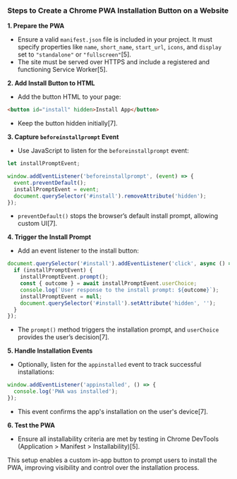 ### Steps to Create a Chrome PWA Installation Button on a Website

**1. Prepare the PWA**
- Ensure a valid `manifest.json` file is included in your project. It must specify properties like `name`, `short_name`, `start_url`, `icons`, and `display` set to `"standalone"` or `"fullscreen"`[5].
- The site must be served over HTTPS and include a registered and functioning Service Worker[5].

**2. Add Install Button to HTML**
- Add the button HTML to your page:
```html
<button id="install" hidden>Install App</button>
```
- Keep the button hidden initially[7].

**3. Capture `beforeinstallprompt` Event**
- Use JavaScript to listen for the `beforeinstallprompt` event:
```javascript
let installPromptEvent;

window.addEventListener('beforeinstallprompt', (event) => {
  event.preventDefault();
  installPromptEvent = event;
  document.querySelector('#install').removeAttribute('hidden');
});
```
- `preventDefault()` stops the browser’s default install prompt, allowing custom UI[7].

**4. Trigger the Install Prompt**
- Add an event listener to the install button:
```javascript
document.querySelector('#install').addEventListener('click', async () => {
  if (installPromptEvent) {
    installPromptEvent.prompt();
    const { outcome } = await installPromptEvent.userChoice;
    console.log(`User response to the install prompt: ${outcome}`);
    installPromptEvent = null;
    document.querySelector('#install').setAttribute('hidden', '');
  }
});
```
- The `prompt()` method triggers the installation prompt, and `userChoice` provides the user’s decision[7].

**5. Handle Installation Events**
- Optionally, listen for the `appinstalled` event to track successful installations:
```javascript
window.addEventListener('appinstalled', () => {
  console.log('PWA was installed');
});
```
- This event confirms the app's installation on the user's device[7].

**6. Test the PWA**
- Ensure all installability criteria are met by testing in Chrome DevTools (Application > Manifest > Installability)[5].

This setup enables a custom in-app button to prompt users to install the PWA, improving visibility and control over the installation process.